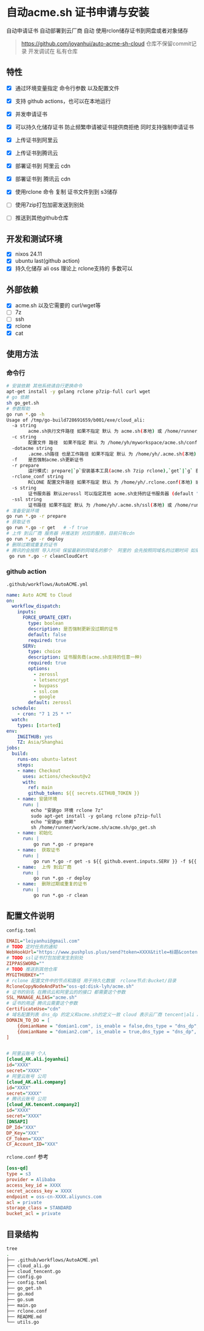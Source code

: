 
# 自动acme.sh 证书申请与安装

自动申请证书 自动部署到云厂商 自动 使用rclon储存证书到网盘或者对象储存

> https://github.com/joyanhui/auto-acme-sh-cloud 仓库不保留commit记录 开发调试在 私有仓库

## 特性
- [x] 通过环境变量指定 命令行参数 以及配置文件
- [x] 支持 github actions，也可以在本地运行
- [x] 并发申请证书
- [x] 可以持久化储存证书 防止频繁申请被证书提供商拒绝 同时支持强制申请证书
- [x] 上传证书到阿里云
- [x] 上传证书到腾讯云
- [x] 部署证书到 阿里云 cdn
- [x] 部署证书到 腾讯云 cdn
- [x] 使用rclone 命令 复制 证书文件到到 s3储存
- [ ] 使用7zip打包加密发送到别处
- [ ] 推送到其他github仓库


## 开发和测试环境
- [x] nixos 24.11
- [x] ubuntu last(github action)
- [x] 持久化储存 ali oss 理论上 rclone支持的 多数可以

## 外部依赖
- [x] acme.sh  以及它需要的 curl/wget等
- [ ] 7z
- [ ] ssh
- [x] rclone
- [x] cat

## 使用方法
### 命令行
```sh
# 安装依赖 其他系统请自行更换命令
apt-get install -y golang rclone p7zip-full curl wget 
# go 依赖
sh go_get.sh
# 参数帮助 
go run *.go -h
Usage of /tmp/go-build728691659/b001/exe/cloud_ali:
  -a string
        acme.sh执行文件路径 如果不指定 默认 为 acme.sh(本地) 或 /home/runner/.acme.sh/acme.sh(github actions) 
  -c string
        配置文件 路径  如果不指定 默认 为 /home/yh/myworkspace/acme.sh/config.toml(本地) 或 /home/runner/work/acme.sh/acme.sh/config.toml(github actions) 
  -dotacme string
        .acme.sh路径 也是工作路径 如果不指定 默认 为 /home/yh/.acme.sh(本地) 或 /home/runner/.acme.sh(github actions) 
  -f    是否强制acme.sh更新证书
  -r prepare
        运行模式: prepare|`p`安装基本工具(acme.sh 7zip rclone),`get`|`g` 获取证书,`deploy`|`d` 推送到cdn,`clean`|`c` 删除过期或重复的证书 (default "prepare")
  -rclone_conf string
        RCLONE 配置文件路径 如果不指定 默认 为 /home/yh/.rclone.conf(本地) 或 /home/runner/.rclone.conf(github actions) 
  -s string
        证书服务器 默认zerossl 可以指定其他 acme.sh支持的证书服务器 (default "zerossl")
  -ssl string
        证书路径 如果不指定 默认 为 /home/yh/.acme.sh/ssl(本地) 或 /home/runner/work/acme.sh/acme.sh/ssl(github actions) 
# 准备安装环境
go run *.go -r prepare
# 获取证书
go run *.go -r get   # -f true
# 上传 到云厂商 服务器 并推送到 对应的服务，目前只有cdn
go run *.go -r deploy  
# 删除过期或重复的证书 
# 腾讯的会按照 导入时间 保留最新的同域名的那个  阿里的 会先按照同域名的过期时间 如果过期时间一样 会按照证书id 保留id编号最大的一个
 go run *.go -r cleanCloudCert

```
### github action
`.github/workflows/AutoACME.yml`
```yml
name: Auto ACME to Cloud 
on:
  workflow_dispatch:
    inputs:
      FORCE_UPDATE_CERT:
        type: boolean
        description: 是否强制更新没过期的证书
        default: false
        required: true
      SERV:
        type: choice
        description: 证书服务商(acme.sh支持的任意一种)
        required: true
        options:
          - zerossl
          - letsencrypt
          - buypass
          - ssl.com
          - google
        default: zerossl
  schedule:
    - cron: "7 1 25 * *"
  watch:
    types: [started]
env:
    INGITHUB: yes
    TZ: Asia/Shanghai
jobs:
  build:
    runs-on: ubuntu-latest
    steps:
    - name: Checkout
      uses: actions/checkout@v2
      with:
        ref: main
        github_token: ${{ secrets.GITHUB_TOKEN }}
    - name: 安装环境
      run: |
         echo "安装go 环境 rclone 7z"
         sudo apt-get install -y golang rclone p7zip-full
         echo "安装go 依赖"
         sh /home/runner/work/acme.sh/acme.sh/go_get.sh
    - name: 初始化
      run: |
          go run *.go -r prepare 
    - name:  获取证书
      run: |
          go run *.go -r get -s ${{ github.event.inputs.SERV }} -f ${{ github.event.inputs.FORCE_UPDATE_CERT }}
    - name:  上传 到云厂商
      run: |
          go run *.go -r deploy
    - name:  删除过期或重复的证书
      run: |
          go run *.go -r clean

```

## 配置文件说明
`config.toml`
```ini
EMAIL="leiyanhui@gmail.com"
# TODO 定时任务的通知 
WebHookUrl="https://www.pushplus.plus/send?token=XXXX&title=标题&content=内容&template=html"
# TODO ssl证书打包加密发生到别处
ZIPPASSWORD=""
# TODO 推送到其他仓库
MYGITHUBKEY=""
# rclone 配置文件中的节点和路径 用于持久化数据  rclone节点:Bucket/目录
RcloneCopyNodeAndPath="oss-qd:disk-lyh/acme.sh" 
# 证书的别名 在腾讯云和阿里云的的接口 都需要这个参数
SSL_MANAGE_ALIAS="acme.sh"
# 证书的用途 腾讯云需要这个参数
CertificateUse="cdn"
# 域名配置列表 dns_dp 的定义和acme.sh的定义一致 cloud 表示云厂商 tencent|ali Account_tag是账号的标识 用于区分多个AK
DOMAIN_TO_DO = [
    {domianName = "domian1.com", is_enable = false,dns_type = "dns_dp", deploy_to =[ {cloud = "tencent", Account_tag="company2",cdn_domains = ["dev.domian1.com","www.domian1.com"]}]},
    {domianName = "domian2.com", is_enable = true,dns_type = "dns_dp", deploy_to = [{cloud = "ali",Account_tag="joyanhui",  cdn_domains = ["domian2.com","www.domian2.com"]}]}
]


# 阿里云账号 个人
[cloud_AK.ali.joyanhui]
id="XXXX"
secret="XXXX"
# 阿里云账号 公司
[cloud_AK.ali.company]
id="XXXX"
secret="XXXX"
# 腾讯云账号 公司
[cloud_AK.tencent.company2]
id="XXXX"
secret="XXXX"
[DNSAPI]
DP_Id="XXX"
DP_Key="XXX"
CF_Token="XXX"
CF_Account_ID="XXX"


```
`rclone.conf` 参考 
```ini
[oss-qd]
type = s3
provider = Alibaba
access_key_id = XXXX
secret_access_key = XXXX
endpoint = oss-cn-XXXX.aliyuncs.com
acl = private
storage_class = STANDARD
bucket_acl = private
```
## 目录结构
```sh
tree
.
├── .github/workflows/AutoACME.yml
├── cloud_ali.go
├── cloud_tencent.go
├── config.go
├── config.toml
├── go_get.sh
├── go.mod
├── go.sum
├── main.go
├── rclone.conf
├── README.md
└── utils.go
```
